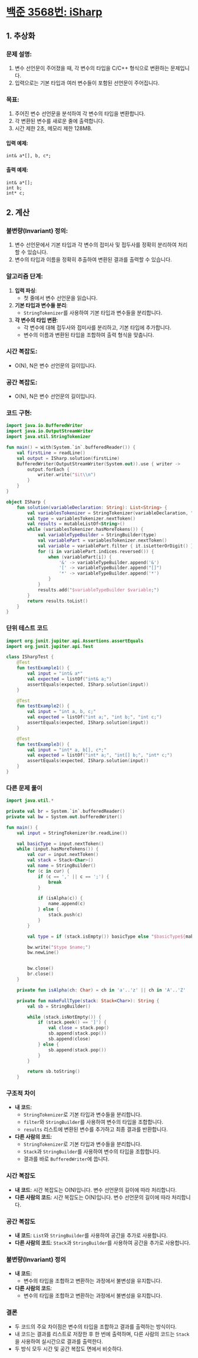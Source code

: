 # [백준 3568번: iSharp](https://www.acmicpc.net/problem/3568)

## 1. 추상화

### 문제 설명:

1. 변수 선언문이 주어졌을 때, 각 변수의 타입을 C/C++ 형식으로 변환하는 문제입니다.
2. 입력으로는 기본 타입과 여러 변수들이 포함된 선언문이 주어집니다.

### 목표:

1. 주어진 변수 선언문을 분석하여 각 변수의 타입을 변환합니다.
2. 각 변환된 변수를 새로운 줄에 출력합니다.
3. 시간 제한 2초, 메모리 제한 128MB.

#### 입력 예제:

```plaintext
int& a*[], b, c*;
```

#### 출력 예제:

```plaintext
int& a*[];
int b;
int* c;
```

## 2. 계산

### 불변량(Invariant) 정의:

1. 변수 선언문에서 기본 타입과 각 변수의 접미사 및 접두사를 정확히 분리하여 처리할 수 있습니다.
2. 변수의 타입과 이름을 정확히 추출하여 변환된 결과를 출력할 수 있습니다.

### 알고리즘 단계:

1. **입력 파싱**:
    - 첫 줄에서 변수 선언문을 읽습니다.
2. **기본 타입과 변수들 분리**:
    - `StringTokenizer`를 사용하여 기본 타입과 변수들을 분리합니다.
3. **각 변수의 타입 변환**:
    - 각 변수에 대해 접두사와 접미사를 분리하고, 기본 타입에 추가합니다.
    - 변수의 이름과 변환된 타입을 조합하여 출력 형식을 맞춥니다.

### 시간 복잡도:

- O(N), N은 변수 선언문의 길이입니다.

### 공간 복잡도:

- O(N), N은 변수 선언문의 길이입니다.

### 코드 구현:

```kotlin
import java.io.BufferedWriter
import java.io.OutputStreamWriter
import java.util.StringTokenizer

fun main() = with(System.`in`.bufferedReader()) {
    val firstLine = readLine()
    val output = ISharp.solution(firstLine)
    BufferedWriter(OutputStreamWriter(System.out)).use { writer ->
        output.forEach {
            writer.write("$it\\n")
        }
    }
}

object ISharp {
    fun solution(variableDeclaration: String): List<String> {
        val variablesTokenizer = StringTokenizer(variableDeclaration, " ,;")
        val type = variablesTokenizer.nextToken()
        val results = mutableListOf<String>()
        while (variablesTokenizer.hasMoreTokens()) {
            val variableTypeBuilder = StringBuilder(type)
            val variablePart = variablesTokenizer.nextToken()
            val variable = variablePart.filter { it.isLetterOrDigit() }
            for (i in variablePart.indices.reversed()) {
                when (variablePart[i]) {
                    '&' -> variableTypeBuilder.append('&')
                    '[' -> variableTypeBuilder.append("[]")
                    '*' -> variableTypeBuilder.append('*')
                }
            }
            results.add("$variableTypeBuilder $variable;")
        }
        return results.toList()
    }
}

```

### 단위 테스트 코드

```kotlin
import org.junit.jupiter.api.Assertions.assertEquals
import org.junit.jupiter.api.Test

class ISharpTest {
    @Test
    fun testExample1() {
        val input = "int& a*"
        val expected = listOf("int& a;")
        assertEquals(expected, ISharp.solution(input))
    }

    @Test
    fun testExample2() {
        val input = "int a, b, c;"
        val expected = listOf("int a;", "int b;", "int c;")
        assertEquals(expected, ISharp.solution(input))
    }

    @Test
    fun testExample3() {
        val input = "int* a, b[], c*;"
        val expected = listOf("int* a;", "int[] b;", "int* c;")
        assertEquals(expected, ISharp.solution(input))
    }
}

```

### 다른 문제 풀이

```kotlin
import java.util.*

private val br = System.`in`.bufferedReader()
private val bw = System.out.bufferedWriter()

fun main() {
    val input = StringTokenizer(br.readLine())

    val basicType = input.nextToken()
    while (input.hasMoreTokens()) {
        val cur = input.nextToken()
        val stack = Stack<Char>()
        val name = StringBuilder()
        for (c in cur) {
            if (c == ',' || c == ';') {
                break
            }

            if (isAlpha(c)) {
                name.append(c)
            } else {
                stack.push(c)
            }
        }

        val type = if (stack.isEmpty()) basicType else "$basicType${makeFullType(stack)}"

        bw.write("$type $name;")
        bw.newLine()


        bw.close()
        br.close()
    }

    private fun isAlpha(ch: Char) = ch in 'a'..'z' || ch in 'A'..'Z'

    private fun makeFullType(stack: Stack<Char>): String {
        val sb = StringBuilder()

        while (stack.isNotEmpty()) {
            if (stack.peek() == ']') {
                val close = stack.pop()
                sb.append(stack.pop())
                sb.append(close)
            } else {
                sb.append(stack.pop())
            }
        }

        return sb.toString()
    }
```

### 구조적 차이

- **내 코드**:
    - `StringTokenizer`로 기본 타입과 변수들을 분리합니다.
    - `filter`와 `StringBuilder`를 사용하여 변수의 타입을 조합합니다.
    - `results` 리스트에 변환된 변수를 추가하고 최종 결과를 반환합니다.
- **다른 사람의 코드**:
    - `StringTokenizer`로 기본 타입과 변수들을 분리합니다.
    - `Stack`과 `StringBuilder`를 사용하여 변수의 타입을 조합합니다.
    - 결과를 바로 `BufferedWriter`에 씁니다.

### 시간 복잡도

- **내 코드**: 시간 복잡도는 O(N)입니다. 변수 선언문의 길이에 따라 처리합니다.
- **다른 사람의 코드**: 시간 복잡도는 O(N)입니다. 변수 선언문의 길이에 따라 처리합니다.

### 공간 복잡도

- **내 코드**: `List`와 `StringBuilder`를 사용하여 공간을 추가로 사용합니다.
- **다른 사람의 코드**: `Stack`과 `StringBuilder`를 사용하여 공간을 추가로 사용합니다.

### 불변량(Invariant) 정의

- **내 코드**:
    - 변수의 타입을 조합하고 변환하는 과정에서 불변성을 유지합니다.
- **다른 사람의 코드**:
    - 변수의 타입을 조합하고 변환하는 과정에서 불변성을 유지합니다.

### 결론

- 두 코드의 주요 차이점은 변수의 타입을 조합하고 결과를 출력하는 방식이다.
- 내 코드는 결과를 리스트로 저장한 후 한 번에 출력하며, 다른 사람의 코드는 `Stack`을 사용하여 실시간으로 결과를 출력한다.
- 두 방식 모두 시간 및 공간 복잡도 면에서 비슷하다.